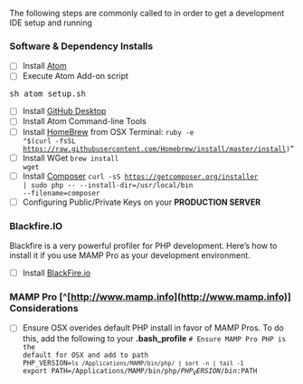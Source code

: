 The following steps are commonly called to in order to get a development IDE setup and running

### Software & Dependency Installs

- [ ] Install [Atom](http://atom.io/)
- [ ] Execute Atom Add-on script
<pre>sh atom_setup.sh</pre>
- [ ] Install [GitHub Desktop](http://desktop.github.com)
- [ ] Install Atom Command-line Tools
- [ ] Install [HomeBrew](http://brew.sh/) from OSX Terminal:
<code>ruby -e "$(curl -fsSL https://raw.githubusercontent.com/Homebrew/install/master/install)”</code>
- [ ] Install WGet
<code>brew install wget</code>
- [ ] Install [Composer](http://getcomposer.org)
<code>curl -sS https://getcomposer.org/installer | sudo php -- --install-dir=/usr/local/bin --filename=composer</code>
- [ ] Configuring Public/Private Keys on your **PRODUCTION SERVER**

### Blackfire.IO

Blackfire is a very powerful profiler for PHP development.  Here’s how to install it if you use MAMP Pro as your development environment.

- [ ] Install [BlackFire.io](http://blackfire.io)


### MAMP Pro [^[http://www.mamp.info](http://www.mamp.info)] Considerations

- [ ] Ensure OSX overides default PHP install in favor of MAMP Pros. To do this, add the following to your **.bash_profile**
<code># Ensure MAMP Pro PHP is the default for OSX and add to path
PHP_VERSION=`ls /Applications/MAMP/bin/php/ | sort -n | tail -1`
export PATH=/Applications/MAMP/bin/php/${PHP_VERSION}/bin:$PATH</code>